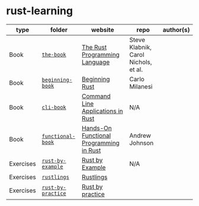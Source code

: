 # rust-learning

| type      | folder                                             | website                                                                                                               | repo                                 | author(s) |
| --------- | -------------------------------------------------- | --------------------------------------------------------------------------------------------------------------------- | ------------------------------------ | --------- |
| Book      | [`the-book`](./books/the-book)                     | [The Rust Programming Language](https://doc.rust-lang.org/stable/book/)                                               | Steve Klabnik, Carol Nichols, et al. |
| Book      | [`beginning-book`](./beginning-book)               | [Beginning Rust](https://github.com/apress/beginning-rust-2e)                                                         | Carlo Milanesi                       |
| Book      | [`cli-book`](./cli-book)                           | [Command Line Applications in Rust](https://rust-cli.github.io/book/index.html)                                       | N/A                                  |
| Book      | [`functional-book`](./functional-book)             | [Hands-On Functional Programming in Rust](https://github.com/packtpublishing/hands-on-functional-programming-in-rust) | Andrew Johnson                       |
| Exercises | [`rust-by-example`](./exercises/rust-by-example)   | [Rust by Example](https://doc.rust-lang.org/rust-by-example)                                                          | N/A                                  |
| Exercises | [`rustlings`](./exercises/rustlings)               | [Rustlings](https://github.com/rust-lang/rustlings)                                                                   |                                      |
| Exercises | [`rust-by-practice`](./exercises/rust-by-practice) | [Rust by practice](https://github.com/sunface/rust-by-practice)                                                       |                                      |
